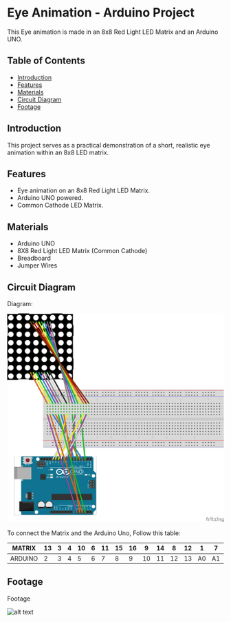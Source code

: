 # Eye Animation - Arduino Project

This Eye animation is made in an 8x8 Red Light LED Matrix and an Arduino UNO.


## Table of Contents
- [Introduction](#introduction)
- [Features](#features)
- [Materials](#materials)
- [Circuit Diagram](#circuit-diagram)
- [Footage](#Footage)


## Introduction

This project serves as a practical demonstration of a short, realistic eye animation within an 8x8 LED matrix.

## Features

- Eye animation on an 8x8 Red Light LED Matrix.
- Arduino UNO powered.
- Common Cathode LED Matrix.

## Materials

- Arduino UNO
- 8X8 Red Light LED Matrix (Common Cathode)
- Breadboard
- Jumper Wires

## Circuit Diagram

Diagram:


![alt text](Diagram.png)


To connect the Matrix and the Arduino Uno, Follow this table:

| MATRIX  | 13 | 3 | 4 | 10 | 6 | 11 | 15 | 16 | 9  | 14 | 8  | 12 | 1  | 7  | 2  | 5  |
|---------|----|---|---|----|---|----|----|----|----|----|----|----|----|----|----|----|
| ARDUINO | 2  | 3 | 4 | 5  | 6 | 7  | 8  | 9  | 10 | 11 | 12 | 13 | A0 | A1 | A1 | A3 |


## Footage

Footage

![alt text](IMG_5200.png)
